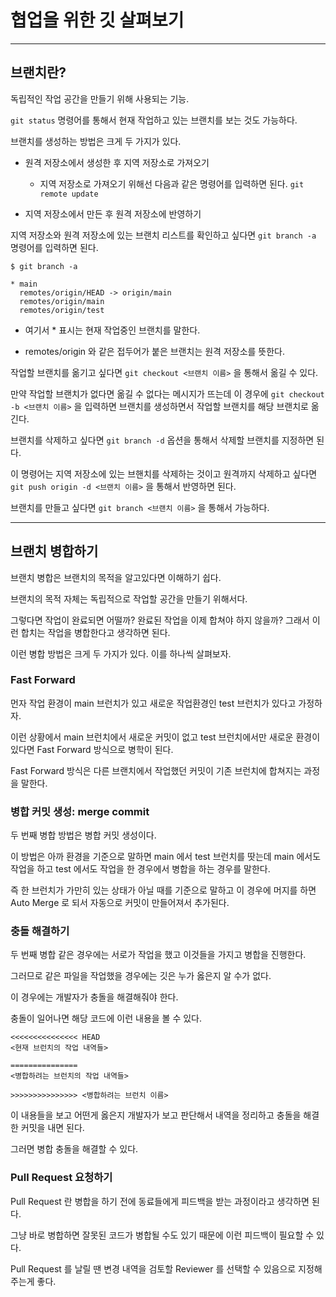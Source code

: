 # 협업을 위한 깃 살펴보기 

***

## 브랜치란? 

독립적인 작업 공간을 만들기 위해 사용되는 기능. 

`git status` 명령어를 통해서 현재 작업하고 있는 브랜치를 보는 것도 가능하다. 

브랜치를 생성하는 방법은 크게 두 가지가 있다. 

- 원격 저장소에서 생성한 후 지역 저장소로 가져오기

  - 지역 저장소로 가져오기 위해선 다음과 같은 명령어를 입력하면 된다. `git remote update`

- 지역 저장소에서 만든 후 원격 저장소에 반영하기

지역 저장소와 원격 저장소에 있는 브랜치 리스트를 확인하고 싶다면 `git branch -a` 명령어를 입력하면 된다. 

```
$ git branch -a 

* main
  remotes/origin/HEAD -> origin/main
  remotes/origin/main
  remotes/origin/test
```

- 여기서 * 표시는 현재 작업중인 브랜치를 말한다. 

- remotes/origin 와 같은 접두어가 붙은 브랜치는 원격 저장소를 뜻한다. 

작업할 브랜치를 옮기고 싶다면 `git checkout <브랜치 이름>` 을 통해서 옮길 수 있다. 

만약 작업할 브랜치가 없다면 옮길 수 없다는 메시지가 뜨는데 이 경우에 `git checkout -b <브랜치 이름>` 을 입력하면 브랜치를 생성하면서 작업할 브랜치를 해당 브랜치로 옮긴다. 

브랜치를 삭제하고 싶다면 `git branch -d` 옵션을 통해서 삭제할 브랜치를 지정하면 된다. 

이 명령어는 지역 저장소에 있는 브핸치를 삭제하는 것이고 원격까지 삭제하고 싶다면 `git push origin -d <브랜치 이름>` 을 통해서 반영하면 된다. 

브랜치를 만들고 싶다면 `git branch <브랜치 이름>` 을 통해서 가능하다. 

***

## 브랜치 병합하기 

브랜치 병합은 브랜치의 목적을 알고있다면 이해하기 쉽다.

브랜치의 목적 자체는 독립적으로 작업할 공간을 만들기 위해서다. 

그렇다면 작업이 완료되면 어떨까? 완료된 작업을 이제 합쳐야 하지 않을까? 그래서 이런 합치는 작업을 병합한다고 생각하면 된다. 

이런 병합 방법은 크게 두 가지가 있다. 이를 하나씩 살펴보자.  

### Fast Forward

먼자 작업 환경이 main 브런치가 있고 새로운 작업환경인 test 브런치가 있다고 가정하자. 

이런 상황에서 main 브런치에서 새로운 커밋이 없고 test 브런치에서만 새로운 환경이 있다면 Fast Forward 방식으로 병학이 된다.

Fast Forward 방식은 다른 브랜치에서 작업했던 커밋이 기존 브런치에 합쳐지는 과정을 말한다. 

### 병합 커밋 생성: merge commit 

두 번째 병합 방법은 병합 커밋 생성이다. 

이 방법은 아까 환경을 기준으로 말하면 main 에서 test 브런치를 땃는데 main 에서도 작업을 하고 test 에서도 작업을 한 경우에서 병합을 하는 경우를 말한다. 

즉 한 브런치가 가만히 있는 상태가 아닐 때를 기준으로 말하고 이 경우에 머지를 하면 Auto Merge 로 되서 자동으로 커밋이 만들어져서 추가된다. 

### 충돌 해결하기 

두 번째 병합 같은 경우에는 서로가 작업을 했고 이것들을 가지고 병합을 진행한다. 

그러므로 같은 파일을 작업했을 경우에는 깃은 누가 옳은지 알 수가 없다.

이 경우에는 개발자가 충돌을 해결해줘야 한다. 

충돌이 일어나면 해당 코드에 이런 내용을 볼 수 있다. 

```
<<<<<<<<<<<<<<< HEAD
<현재 브런치의 작업 내역들>

===============
<병합하려는 브런치의 작업 내역들>

>>>>>>>>>>>>>>> <병합하려는 브런치 이름>
``` 

이 내용들을 보고 어떤게 옳은지 개발자가 보고 판단해서 내역을 정리하고 충돌을 해결한 커밋을 내면 된다. 

그러면 병합 충돌을 해결할 수 있다. 

### Pull Request 요청하기 

Pull Request 란 병합을 하기 전에 동료들에게 피드백을 받는 과정이라고 생각하면 된다. 

그냥 바로 병합하면 잘못된 코드가 병합될 수도 있기 때문에 이런 피드백이 필요할 수 있다. 

Pull Request 를 날릴 땐 변경 내역을 검토할 Reviewer 를 선택할 수 있음으로 지정해주는게 좋다. 







